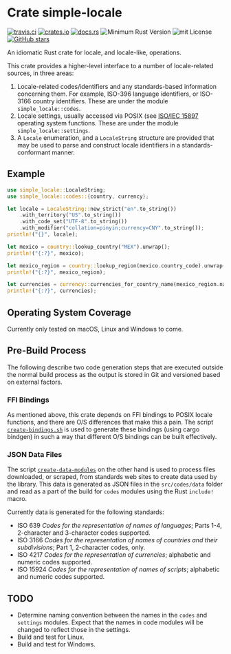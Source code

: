 # Crate simple-locale

[![travis.ci](https://travis-ci.org/johnstonskj/simple-locale.svg?branch=master)](https://travis-ci.org/johnstonskj/simple-locale)
[![crates.io](https://img.shields.io/crates/v/simple-locale.svg)](https://crates.io/crates/simple-locale)
[![docs.rs](https://docs.rs/simple-locale/badge.svg)](https://docs.rs/simple-locale)
![Minimum Rust Version](https://img.shields.io/badge/Min%20Rust-1.34-green.svg)
![mit License](https://img.shields.io/badge/license-mit-118811.svg)
[![GitHub stars](https://img.shields.io/github/stars/johnstonskj/simple-locale.svg)](https://github.com/johnstonskj/simple-locale/stargazers)

An idiomatic Rust crate for locale, and locale-like, operations.

This crate provides a higher-level interface to a number of locale-related
sources, in three areas:

1. Locale-related codes/identifiers and any standards-based information
   concerning them. For example, ISO-396 language identifiers, or ISO-3166
   country identifiers. These are under the module `simple_locale::codes`.
1. Locale settings, usually accessed via POSIX (see
   [ISO/IEC 15897](https://www.iso.org/standard/50707.html) operating system
   functions. These are under the module `simple_locale::settings`.
1. A `Locale` enumeration, and a `LocaleString` structure are provided
   that may be used to parse and construct locale identifiers in
   a standards-conformant manner.

## Example

```rust
use simple_locale::LocaleString;
use simple_locale::codes::{country, currency};

let locale = LocaleString::new_strict("en".to_string())
    .with_territory("US".to_string())
    .with_code_set("UTF-8".to_string())
    .with_modifier("collation=pinyin;currency=CNY".to_string());
println!("{}", locale);

let mexico = country::lookup_country("MEX").unwrap();
println!("{:?}", mexico);

let mexico_region = country::lookup_region(mexico.country_code).unwrap();
println!("{:?}", mexico_region);

let currencies = currency::currencies_for_country_name(mexico_region.name.as_str());
println!("{:?}", currencies);
```

## Operating System Coverage

Currently only tested on macOS, Linux and Windows to come.

## Pre-Build Process

The following describe two code generation steps that are executed outside
the normal build process as the output is stored in Git and versioned 
based on external factors.

### FFI Bindings

As mentioned above, this crate depends on FFI bindings to POSIX locale
functions, and there are O/S differences that make this a pain. The script
[`create-bindings.sh`](https://github.com/johnstonskj/simple-locale/blob/master/create-bindings.sh)
is used to generate these bindings (using cargo bindgen) in such a way that
different O/S bindings can be built effectively.

### JSON Data Files

The script [`create-data-modules`](https://github.com/johnstonskj/simple-locale/blob/master/create-data-modules.sh)
on the other hand is used to process files downloaded, or scraped, from
standards web sites to create data used by the library. This data is generated
as JSON files in the `src/codes/data` folder and read as a part of the 
build for `codes` modules using the Rust `include!` macro.

Currently data is generated for the following standards:

* ISO 639 _Codes for the representation of names of languages_; Parts 1-4, 
  2-character and 3-character codes supported. 
* ISO 3166 _Codes for the representation of names of countries and their 
  subdivisions_; Part 1, 2-character codes, only.
* ISO 4217 _Codes for the representation of currencies_; alphabetic and 
  numeric codes supported.
* ISO 15924 _Codes for the representation of names of scripts_; alphabetic 
  and numeric codes supported.

## TODO

* Determine naming convention between the names in the `codes` and `settings`
  modules. Expect that the names in code modules will be changed to reflect
  those in the settings.
* Build and test for Linux.
* Build and test for Windows.